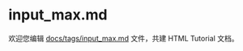 input_max.md
===

欢迎您编辑 <a target="__blank" href="https://github.com/jaywcjlove/html-tutorial/blob/master/docs/tags/input_max.md">docs/tags/input_max.md</a> 文件，共建 HTML Tutorial 文档。